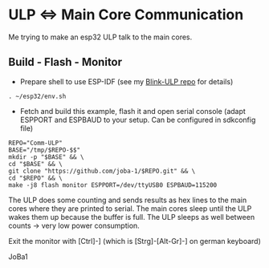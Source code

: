 # ULP <=> Main Core Communication

Me trying to make an esp32 ULP talk to the main cores.

## Build - Flash - Monitor
* Prepare shell to use ESP-IDF (see my [Blink-ULP repo](https://github.com/joba-1/Blink-ULP/blob/master/README.md) for details)
```
. ~/esp32/env.sh
```

* Fetch and build this example, flash it and open serial console (adapt ESPPORT and ESPBAUD to your setup. Can be configured in sdkconfig file)
```
REPO="Comm-ULP"
BASE="/tmp/$REPO-$$"
mkdir -p "$BASE" && \
cd "$BASE" && \
git clone "https://github.com/joba-1/$REPO.git" && \
cd "$REPO" && \
make -j8 flash monitor ESPPORT=/dev/ttyUSB0 ESPBAUD=115200

```

The ULP does some counting and sends results as hex lines to the main cores where they are printed to serial.
The main cores sleep until the ULP wakes them up because the buffer is full.
The ULP sleeps as well between counts -> very low power consumption.

Exit the monitor with [Ctrl]-] (which is [Strg]-[Alt-Gr]-] on german keyboard)

JoBa1
